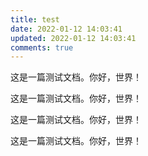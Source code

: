 ```yaml
---
title: test
date: 2022-01-12 14:03:41
updated: 2022-01-12 14:03:41
comments: true
---
```

这是一篇测试文档。你好，世界！

这是一篇测试文档。你好，世界！

这是一篇测试文档。你好，世界！

这是一篇测试文档。你好，世界！

